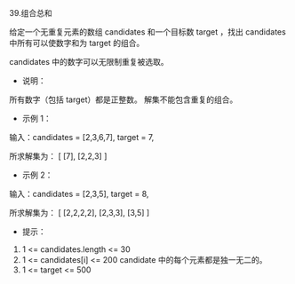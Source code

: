 39.组合总和

给定一个无重复元素的数组 candidates 和一个目标数 target ，找出 candidates 中所有可以使数字和为 target 的组合。

candidates 中的数字可以无限制重复被选取。

- 说明：

所有数字（包括 target）都是正整数。
解集不能包含重复的组合。 
- 示例 1：

输入：candidates = [2,3,6,7], target = 7,

所求解集为：
[
  [7],
  [2,2,3]
]
- 示例 2：

输入：candidates = [2,3,5], target = 8,

所求解集为：
[
  [2,2,2,2],
  [2,3,3],
  [3,5]
]
 

- 提示：

1. 1 <= candidates.length <= 30
2. 1 <= candidates[i] <= 200
candidate 中的每个元素都是独一无二的。
3. 1 <= target <= 500
